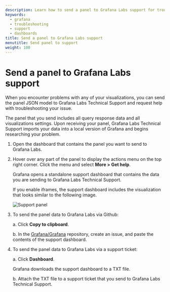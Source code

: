 ```yaml
---
description: Learn how to send a panel to Grafana Labs support for troubleshooting
keywords:
  - grafana
  - troubleshooting
  - support
  - dashboards
title: Send a panel to Grafana Labs support
menutitle: Send panel to support
weight: 100
---
```


# Send a panel to Grafana Labs support

When you encounter problems with any of your visualizations, you can send the panel JSON model to Grafana Labs Technical Support and request help with troubleshooting your issue.

The panel that you send includes all query response data and all visualizations settings. Upon receiving your panel, Grafana Labs Technical Support imports your data into a local version of Grafana and begins researching your problem.

1. Open the dashboard that contains the panel you want to send to Grafana Labs.

1. Hover over any part of the panel to display the actions menu on the top right corner. Click the menu and select **More > Get help**.

   Grafana opens a standalone support dashboard that contains the data you are sending to Grafana Labs Technical Support.

   If you enable iframes, the support dashboard includes the visualization that looks similar to the following image.

   ![Support panel](/static/img/docs/troubleshooting/grafana-support-panel.png)

1. To send the panel data to Grafana Labs via Github:

   a. Click **Copy to clipboard**.

   b. In the [Grafana/Grafana](https://github.com/grafana/grafana) repository, create an issue, and paste the contents of the support dashboard.

1. To send the panel data to Grafana Labs via a support ticket:

   a. Click **Dashboard**.

   Grafana downloads the support dashboard to a TXT file.

   b. Attach the TXT file to a support ticket that you send to Grafana Labs Technical Support.
